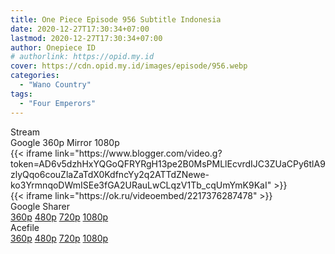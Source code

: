 ```yaml
---
title: One Piece Episode 956 Subtitle Indonesia
date: 2020-12-27T17:30:34+07:00
lastmod: 2020-12-27T17:30:34+07:00
author: Onepiece ID
# authorlink: https://opid.my.id
cover: https://cdn.opid.my.id/images/episode/956.webp
categories:
  - "Wano Country"
tags:
  - "Four Emperors"
---
```

<div class="ui menu violet borderless inverted">
  <div class="header item active">
        Stream
    </div>
  <a class="active item" data-tab="google">
    <i class="google drive icon"></i> Google 360p
    
  </a>
  <a class="item nounderline" data-tab="mirror">
    <i class="odnoklassniki icon"></i> Mirror 1080p
    
  </a>
</div>
<div class="ui bottom attached tab segment active" style="border:0 !important;" data-tab="google">
  {{< iframe link="https://www.blogger.com/video.g?token=AD6v5dzhHxYQGoQFRYRgH13pe2B0MsPMLlEcvrdIJC3ZUaCPy6tlA9zlyQqo6couZlaZaTdX0KdfncYy2q2ATTdZNewe-ko3YrmnqoDWmISEe3fGA2URauLwCLqzV1Tb_cqUmYmK9KaI" >}}
</div>
<div class="ui bottom attached tab segment" style="border:0 !important;" data-tab="mirror">
{{< iframe link="https://ok.ru/videoembed/2217376287478" >}}
</div>
<div class="ui menu violet borderless inverted">
  <div class="header item active">
        Google Sharer
    </div>
  <a class="item nounderline" alt="One Piece Episode 956 Subtitle Indonesia" href="https://ouo.io/d9mbes" target="_blank" rel="dofollow"><i class="google drive icon"></i>
    360p</a>
  <a class="item nounderline" alt="One Piece Episode 956 Subtitle Indonesia" href="https://ouo.io/u9eFAA" target="_blank" rel="dofollow"><i class="google drive icon"></i>
    480p</a>
  <a class="item nounderline" alt="One Piece Episode 956 Subtitle Indonesia" href="https://ouo.io/wVlE8D" target="_blank" rel="dofollow"><i class="google drive icon"></i>
    720p</a>
  <a class="item nounderline" alt="One Piece Episode 956 Subtitle Indonesia" href="https://ouo.io/Dh1SaG" target="_blank" rel="dofollow"><i class="google drive icon"></i>
    1080p</a>
  </a>
</div>
<div class="ui menu violet borderless inverted">
  <div class="header item active">
        Acefile&emsp;&emsp;&nbsp;&nbsp;&nbsp;&nbsp;&nbsp;
    </div>
  <a class="item nounderline" alt="One Piece Episode 956 Subtitle Indonesia" href="https://ouo.io/SqWylo" target="_blank" rel="dofollow"><i class="google drive icon"></i>
    360p</a>
  <a class="item nounderline" alt="One Piece Episode 956 Subtitle Indonesia" href="https://ouo.io/V1ebJp" target="_blank" rel="dofollow"><i class="google drive icon"></i>
    480p</a>
  <a class="item nounderline" alt="One Piece Episode 956 Subtitle Indonesia" href="https://ouo.io/wLsG7S" target="_blank" rel="dofollow"><i class="google drive icon"></i>
    720p</a>
  <a class="item nounderline" alt="One Piece Episode 956 Subtitle Indonesia" href="https://ouo.io/yGvn2i" target="_blank" rel="dofollow"><i class="google drive icon"></i>
    1080p</a>
  </a>
</div>